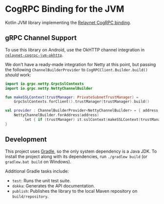 # CogRPC Binding for the JVM

Kotlin JVM library implementing the [Relaynet CogRPC binding](https://specs.relaynet.link/RS-008).

## gRPC Channel Support

To use this library on Android, use the OkHTTP channel integration in [`relaynet-cogrpc-jvm-okhttp`](https://github.com/relaycorp/relaynet-cogrpc-jvm-okhttp).

We don't have a ready-made integration for Netty at this point, but passing the following `ChannelBuilderProvider` to `CogRPCClient.Builder.build()` _should_ work:

```kotlin
import io.grpc.netty.GrpcSslContexts
import io.grpc.netty.NettyChannelBuilder

fun makeSSLContext(trustManager: PrivateSubnetTrustManager) =
    GrpcSslContexts.forClient().trustManager(trustManager).build()

val provider : ChannelBuilderProvider<NettyChannelBuilder> = { address, trustManager ->
    NettyChannelBuilder.forAddress(address)
        .let { if (trustManager) it.sslContext(makeSSLContext(trustManager)) else it }
}
```

## Development

This project uses [Gradle](https://gradle.org/), so the only system dependency is a Java JDK. To install the project along with its dependencies, run `./gradlew build` (or `gradlew.bat build` on Windows).

Additional Gradle tasks include:

- `test`: Runs the unit test suite.
- `dokka`: Generates the API documentation.
- `publish`: Publishes the library to the local Maven repository on `build/repository`.

